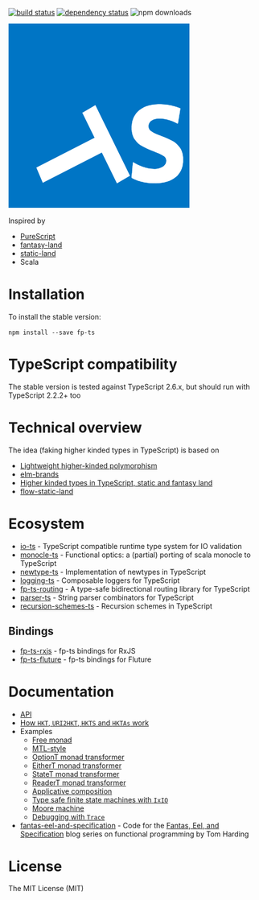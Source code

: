 [![build status](https://img.shields.io/travis/gcanti/fp-ts/master.svg?style=flat-square)](https://travis-ci.org/gcanti/fp-ts)
[![dependency status](https://img.shields.io/david/gcanti/fp-ts.svg?style=flat-square)](https://david-dm.org/gcanti/fp-ts)
![npm downloads](https://img.shields.io/npm/dm/fp-ts.svg)

<a href="docs/api/md/index.md">
  <img src="fp-ts-logo.png">
</a>

Inspired by

- [PureScript](http://www.purescript.org)
- [fantasy-land](https://github.com/fantasyland/fantasy-land)
- [static-land](https://github.com/rpominov/static-land)
- Scala

# Installation

To install the stable version:

```
npm install --save fp-ts
```

# TypeScript compatibility

The stable version is tested against TypeScript 2.6.x, but should run with TypeScript 2.2.2+ too

# Technical overview

The idea (faking higher kinded types in TypeScript) is based on

- [Lightweight higher-kinded polymorphism](https://www.cl.cam.ac.uk/~jdy22/papers/lightweight-higher-kinded-polymorphism.pdf)
- [elm-brands](https://github.com/joneshf/elm-brands)
- [Higher kinded types in TypeScript, static and fantasy land](https://medium.com/@gcanti/higher-kinded-types-in-typescript-static-and-fantasy-land-d41c361d0dbe)
- [flow-static-land](https://github.com/gcanti/flow-static-land)

# Ecosystem

- [io-ts](https://github.com/gcanti/io-ts) - TypeScript compatible runtime type system for IO validation
- [monocle-ts](https://github.com/gcanti/monocle-ts) - Functional optics: a (partial) porting of scala monocle to TypeScript
- [newtype-ts](https://github.com/gcanti/newtype-ts) - Implementation of newtypes in TypeScript
- [logging-ts](https://github.com/gcanti/logging-ts) - Composable loggers for TypeScript
- [fp-ts-routing](https://github.com/gcanti/fp-ts-routing) - A type-safe bidirectional routing library for TypeScript
- [parser-ts](https://github.com/gcanti/parser-ts) - String parser combinators for TypeScript
- [recursion-schemes-ts](https://github.com/gcanti/recursion-schemes-ts) - Recursion schemes in TypeScript

## Bindings

- [fp-ts-rxjs](https://github.com/gcanti/fp-ts-rxjs) - fp-ts bindings for RxJS
- [fp-ts-fluture](https://github.com/gcanti/fp-ts-fluture) - fp-ts bindings for Fluture

# Documentation

- [API](docs/api/md/index.md)
- [How `HKT`, `URI2HKT`, `HKTS` and `HKTAs` work](docs/HKT.md)
- Examples
  - [Free monad](examples/Free.ts)
  - [MTL-style](examples/mtl.ts)
  - [OptionT monad transformer](examples/ArrayOption.ts)
  - [EitherT monad transformer](examples/EitherOption.ts)
  - [StateT monad transformer](examples/StateIO.ts)
  - [ReaderT monad transformer](examples/ReaderIO.ts)
  - [Applicative composition](examples/TaskValidation.ts)
  - [Type safe finite state machines with `IxIO`](examples/ixIO.ts)
  - [Moore machine](examples/Moore.ts)
  - [Debugging with `Trace`](examples/debugging-with-Trace.ts)
- [fantas-eel-and-specification](docs/fantas-eel-and-specification) - Code for the [Fantas, Eel, and Specification](http://www.tomharding.me/2017/03/03/fantas-eel-and-specification/) blog series on functional programming by Tom Harding

# License

The MIT License (MIT)

